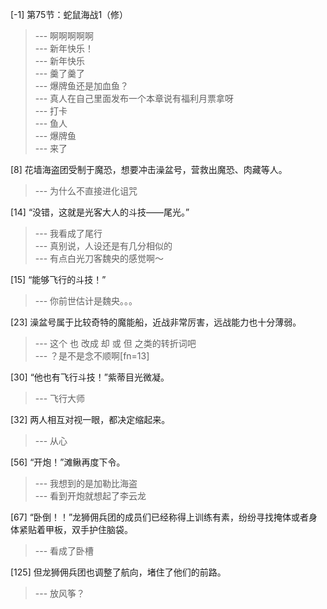 
[-1] 第75节：蛇鼠海战1（修）
>--- 啊啊啊啊啊<br>
>--- 新年快乐！<br>
>--- 新年快乐<br>
>--- 羹了羹了<br>
>--- 爆牌鱼还是加血鱼？<br>
>--- 真人在自己里面发布一个本章说有福利月票拿呀<br>
>--- 打卡<br>
>--- 鱼人<br>
>--- 爆牌鱼<br>
>--- 来了<br>

[8] 花墙海盗团受制于魔恐，想要冲击澡盆号，营救出魔恐、肉藏等人。
>--- 为什么不直接进化诅咒<br>

[14] “没错，这就是光客大人的斗技——尾光。”
>--- 我看成了尾行<br>
>--- 真别说，人设还是有几分相似的<br>
>--- 有点白光刀客魏央的感觉啊～<br>

[15] “能够飞行的斗技！”
>--- 你前世估计是魏央。。。<br>

[23] 澡盆号属于比较奇特的魔能船，近战非常厉害，远战能力也十分薄弱。
>--- 这个 也 改成 却 或 但 之类的转折词吧<br>
>--- ？是不是念不顺啊[fn=13]<br>

[30] “他也有飞行斗技！”紫蒂目光微凝。
>--- 飞行大师<br>

[32] 两人相互对视一眼，都决定缩起来。
>--- 从心<br>

[56] “开炮！”滩鳅再度下令。
>--- 我想到的是加勒比海盗<br>
>--- 看到开炮就想起了李云龙<br>

[67] “卧倒！！”龙狮佣兵团的成员们已经称得上训练有素，纷纷寻找掩体或者身体紧贴着甲板，双手护住脑袋。
>--- 看成了卧槽<br>

[125] 但龙狮佣兵团也调整了航向，堵住了他们的前路。
>--- 放风筝？<br>
